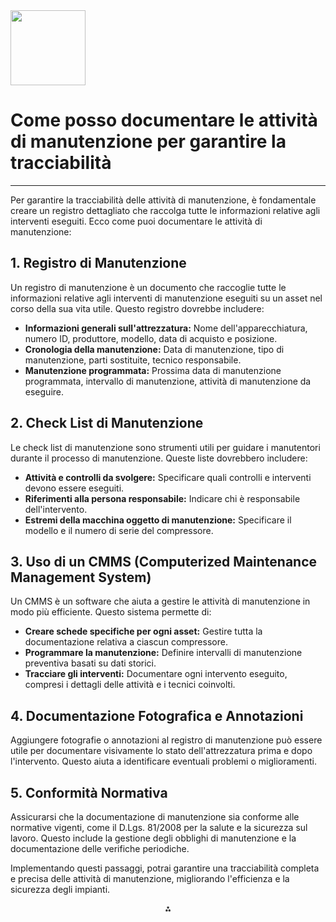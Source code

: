 <img src="https://r2cdn.perplexity.ai/pplx-full-logo-primary-dark%402x.png" class="logo" width="120"/>

# Come posso documentare le attività di manutenzione per garantire la tracciabilità

---
Per garantire la tracciabilità delle attività di manutenzione, è fondamentale creare un registro dettagliato che raccolga tutte le informazioni relative agli interventi eseguiti. Ecco come puoi documentare le attività di manutenzione:

## 1. **Registro di Manutenzione**

Un registro di manutenzione è un documento che raccoglie tutte le informazioni relative agli interventi di manutenzione eseguiti su un asset nel corso della sua vita utile. Questo registro dovrebbe includere:

- **Informazioni generali sull'attrezzatura:** Nome dell'apparecchiatura, numero ID, produttore, modello, data di acquisto e posizione.
- **Cronologia della manutenzione:** Data di manutenzione, tipo di manutenzione, parti sostituite, tecnico responsabile.
- **Manutenzione programmata:** Prossima data di manutenzione programmata, intervallo di manutenzione, attività di manutenzione da eseguire.


## 2. **Check List di Manutenzione**

Le check list di manutenzione sono strumenti utili per guidare i manutentori durante il processo di manutenzione. Queste liste dovrebbero includere:

- **Attività e controlli da svolgere:** Specificare quali controlli e interventi devono essere eseguiti.
- **Riferimenti alla persona responsabile:** Indicare chi è responsabile dell'intervento.
- **Estremi della macchina oggetto di manutenzione:** Specificare il modello e il numero di serie del compressore.


## 3. **Uso di un CMMS (Computerized Maintenance Management System)**

Un CMMS è un software che aiuta a gestire le attività di manutenzione in modo più efficiente. Questo sistema permette di:

- **Creare schede specifiche per ogni asset:** Gestire tutta la documentazione relativa a ciascun compressore.
- **Programmare la manutenzione:** Definire intervalli di manutenzione preventiva basati su dati storici.
- **Tracciare gli interventi:** Documentare ogni intervento eseguito, compresi i dettagli delle attività e i tecnici coinvolti.


## 4. **Documentazione Fotografica e Annotazioni**

Aggiungere fotografie o annotazioni al registro di manutenzione può essere utile per documentare visivamente lo stato dell'attrezzatura prima e dopo l'intervento. Questo aiuta a identificare eventuali problemi o miglioramenti.

## 5. **Conformità Normativa**

Assicurarsi che la documentazione di manutenzione sia conforme alle normative vigenti, come il D.Lgs. 81/2008 per la salute e la sicurezza sul lavoro. Questo include la gestione degli obblighi di manutenzione e la documentazione delle verifiche periodiche.

Implementando questi passaggi, potrai garantire una tracciabilità completa e precisa delle attività di manutenzione, migliorando l'efficienza e la sicurezza degli impianti.

<div style="text-align: center">⁂</div>

[^1]: https://www.klan.it/piano-di-controllo-con-check-list-manutenzione-o-cmms/

[^2]: https://biblus.acca.it/registro-di-manutenzione-cos-e-e-cosa-contiene/

[^3]: https://www.acsq.it/pubblicazioni/1053-registrazione-e-documentazione-attivita-di-manutenzione.html

[^4]: https://www.nomadia-group.com/it/risorse/blog/guida-completa-alla-pianificazione-delle-interventi-di-manutenzione/

[^5]: https://www.klan.it/qualita-e-batch-record-tracciabilita-controllo-dei-processi-produttivi-e-documentazione/

[^6]: https://www.dimasi.it/rapporto-controllo-efficienza-energetica-rcee-e-libretto-impianto-come-gestirli-con-un-software

[^7]: https://biblus.acca.it/fascicolo-dell-opera-semplificato-esempio-applicativo-e-modello/

[^8]: https://www.puntosicuro.it/manutenzioni-verifiche-periodiche-C-113/cosa-indica-il-d.lgs.-81/2008-riguardo-agli-obblighi-di-manutenzione-AR-20433/

